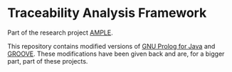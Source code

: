 # Traceability Analysis Framework
Part of the research project [AMPLE](https://web.archive.org/web/20101222102541/http://ample-project.net/).

This repository contains modified versions of [GNU Prolog for Java](https://www.gnu.org/software/gnuprologjava/) and [GROOVE](https://groove.ewi.utwente.nl/about).
These modifications have been given back and are, for a bigger part, part of these projects.

